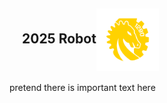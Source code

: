 <h2> <img src="https://www.firstinspires.org/sites/default/files/2024-banner/frc_reefscape.gif" width=70 style="vertical-align: middle; margin-right: 20px" alt="">2025 Robot<img src="https://raw.githubusercontent.com/Team-1280/identity/refs/heads/main/assets/img/unsorted/Team_1280_Robotics_Logo_WIP_Master_Final.png" width=100 style="vertical-align: middle" alt=""> </h2>

pretend there is important text here